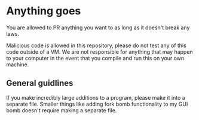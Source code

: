# Anything goes
You are allowed to PR anything you want to as long as it doesn't break any laws.

Malicious code is allowed in this repository, please do not test any of this code outside of a VM.
We are not responsible for anything that may happen to your computer in the event that you compile and run this on your own machine.

## General guidlines
If you make incredibly large additions to a program, please make it into a separate file.
Smaller things like adding fork bomb functionality to my GUI bomb doesn't require making a separate file.

